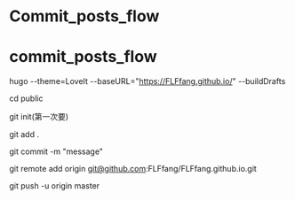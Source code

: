 # Commit_posts_flow


# commit_posts_flow

hugo --theme=LoveIt --baseURL="https://FLFfang.github.io/" --buildDrafts

cd public

git init(第一次要)

git add .

git commit -m "message"

git remote add origin git@github.com:FLFfang/FLFfang.github.io.git

git push -u origin master
